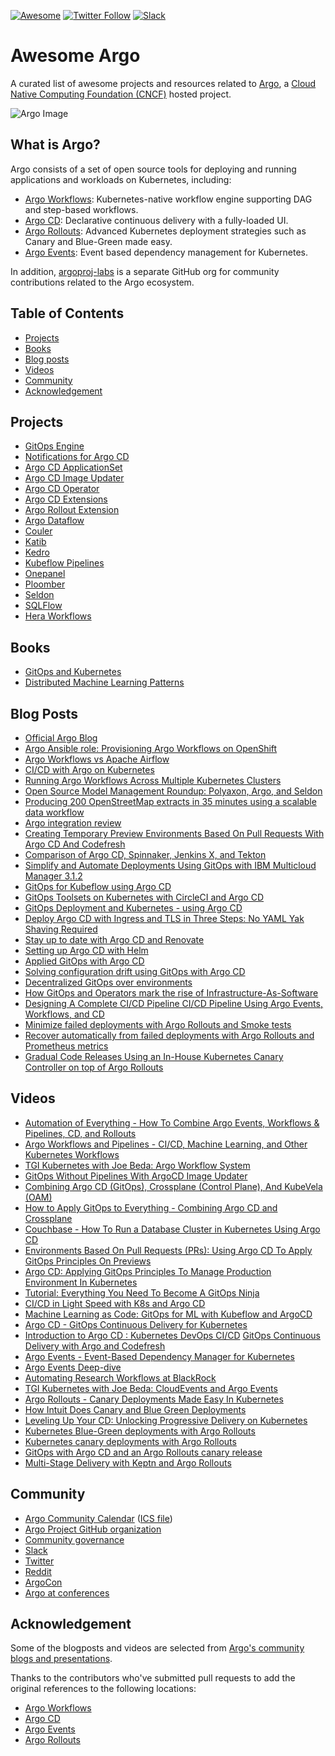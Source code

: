 [![Awesome](https://cdn.rawgit.com/sindresorhus/awesome/d7305f38d29fed78fa85652e3a63e154dd8e8829/media/badge.svg)](https://github.com/terrytangyuan/awesome-argo)
[![Twitter Follow](https://img.shields.io/twitter/follow/argoproj?style=social)](https://twitter.com/argoproj)
[![Slack](https://img.shields.io/badge/slack-argoproj-brightgreen.svg?logo=slack)](https://argoproj.github.io/community/join-slack)

# Awesome Argo

A curated list of awesome projects and resources related to [Argo](https://argoproj.github.io/), a [Cloud Native Computing Foundation (CNCF)](https://www.cncf.io/) hosted project.

![Argo Image](https://github.com/argoproj/argoproj/blob/master/docs/assets/argo.png)

## What is Argo?

Argo consists of a set of open source tools for deploying and running applications and workloads on Kubernetes, including:
* [Argo Workflows](https://argoproj.github.io/workflows/): Kubernetes-native workflow engine supporting DAG and step-based workflows.
* [Argo CD](https://argoproj.github.io/cd/): Declarative continuous delivery with a fully-loaded UI.
* [Argo Rollouts](https://argoproj.github.io/rollouts/): Advanced Kubernetes deployment strategies such as Canary and Blue-Green made easy.
* [Argo Events](https://argoproj.github.io/events/): Event based dependency management for Kubernetes.

In addition, [argoproj-labs](https://github.com/argoproj-labs) is a separate GitHub org for community contributions related to the Argo ecosystem.

## Table of Contents

<!-- MarkdownTOC depth=4 -->
- [Projects](#projects)
- [Books](#books)
- [Blog posts](#blogs)
- [Videos](#videos)
- [Community](#community)
- [Acknowledgement](#acknowledgement)

<!-- /MarkdownTOC -->

<a name="projects" />

## Projects

* [GitOps Engine](https://github.com/argoproj/gitops-engine)
* [Notifications for Argo CD](https://github.com/argoproj-labs/argocd-notifications)
* [Argo CD ApplicationSet](https://github.com/argoproj-labs/applicationset)
* [Argo CD Image Updater](https://github.com/argoproj-labs/argocd-image-updater)
* [Argo CD Operator](https://github.com/argoproj-labs/argocd-operator)
* [Argo CD Extensions](https://github.com/argoproj-labs/argocd-extensions)
* [Argo Rollout Extension](https://github.com/argoproj-labs/rollout-extension)
* [Argo Dataflow](https://github.com/argoproj-labs/argo-dataflow)
* [Couler](https://github.com/couler-proj/couler)
* [Katib](https://github.com/kubeflow/katib)
* [Kedro](https://kedro.readthedocs.io/en/stable/)
* [Kubeflow Pipelines](https://github.com/kubeflow/pipelines)
* [Onepanel](https://www.onepanel.ai/)
* [Ploomber](https://github.com/ploomber/ploomber)
* [Seldon](https://github.com/SeldonIO/seldon-core)
* [SQLFlow](https://github.com/sql-machine-learning/sqlflow)
* [Hera Workflows](https://github.com/argoproj-labs/hera-workflows)

<a name="books" />

## Books

* [GitOps and Kubernetes](https://www.manning.com/books/gitops-and-kubernetes)
* [Distributed Machine Learning Patterns](https://github.com/terrytangyuan/distributed-ml-patterns)

<a name="blogs" />

## Blog Posts

* [Official Argo Blog](https://blog.argoproj.io/)
* [Argo Ansible role: Provisioning Argo Workflows on OpenShift](https://medium.com/@marekermk/provisioning-argo-on-openshift-with-ansible-and-kustomize-340a1fda8b50)
* [Argo Workflows vs Apache Airflow](http://bit.ly/30YNIvT)
* [CI/CD with Argo on Kubernetes](https://medium.com/@bouwe.ceunen/ci-cd-with-argo-on-kubernetes-28c1a99616a9)
* [Running Argo Workflows Across Multiple Kubernetes Clusters](https://admiralty.io/blog/running-argo-workflows-across-multiple-kubernetes-clusters/)
* [Open Source Model Management Roundup: Polyaxon, Argo, and Seldon](https://www.anaconda.com/blog/developer-blog/open-source-model-management-roundup-polyaxon-argo-and-seldon/)
* [Producing 200 OpenStreetMap extracts in 35 minutes using a scalable data workflow](https://www.interline.io/blog/scaling-openstreetmap-data-workflows/)
* [Argo integration review](http://dev.matt.hillsdon.net/2018/03/24/argo-integration-review.html)
* [Creating Temporary Preview Environments Based On Pull Requests With Argo CD And Codefresh](https://codefresh.io/continuous-deployment/creating-temporary-preview-environments-based-pull-requests-argo-cd-codefresh/)
* [Comparison of Argo CD, Spinnaker, Jenkins X, and Tekton](https://www.inovex.de/blog/spinnaker-vs-argo-cd-vs-tekton-vs-jenkins-x/)
* [Simplify and Automate Deployments Using GitOps with IBM Multicloud Manager 3.1.2](https://www.ibm.com/cloud/blog/simplify-and-automate-deployments-using-gitops-with-ibm-multicloud-manager-3-1-2)
* [GitOps for Kubeflow using Argo CD](https://v0-6.kubeflow.org/docs/use-cases/gitops-for-kubeflow/)
* [GitOps Toolsets on Kubernetes with CircleCI and Argo CD](https://www.digitalocean.com/community/tutorials/webinar-series-gitops-tool-sets-on-kubernetes-with-circleci-and-argo-cd)
* [GitOps Deployment and Kubernetes - using Argo CD](https://medium.com/riskified-technology/gitops-deployment-and-kubernetes-f1ab289efa4b)
* [Deploy Argo CD with Ingress and TLS in Three Steps: No YAML Yak Shaving Required](https://itnext.io/deploy-argo-cd-with-ingress-and-tls-in-three-steps-no-yaml-yak-shaving-required-bc536d401491)
* [Stay up to date with Argo CD and Renovate](https://mjpitz.com/blog/2020/12/03/renovate-your-gitops/)
* [Setting up Argo CD with Helm](https://www.arthurkoziel.com/setting-up-argocd-with-helm/)
* [Applied GitOps with Argo CD](https://thenewstack.io/applied-gitops-with-argocd/)
* [Solving configuration drift using GitOps with Argo CD](https://www.cncf.io/blog/2020/12/17/solving-configuration-drift-using-gitops-with-argo-cd/)
* [Decentralized GitOps over environments](https://blogs.sap.com/2021/05/06/decentralized-gitops-over-environments/)
* [How GitOps and Operators mark the rise of Infrastructure-As-Software](https://paytmlabs.com/blog/2021/10/how-to-improve-operational-work-with-operators-and-gitops/)
* [Designing A Complete CI/CD Pipeline CI/CD Pipeline Using Argo Events, Workflows, and CD](https://www.slideshare.net/JulianMazzitelli/designing-a-complete-ci-cd-pipeline-using-argo-events-workflow-and-cd-products-228452500)
* [Minimize failed deployments with Argo Rollouts and Smoke tests](https://codefresh.io/continuous-deployment/minimize-failed-deployments-argo-rollouts-smoke-tests/)
* [Recover automatically from failed deployments with Argo Rollouts and Prometheus metrics](https://codefresh.io/continuous-deployment/recover-automatically-from-failed-deployments/)
* [Gradual Code Releases Using an In-House Kubernetes Canary Controller on top of Argo Rollouts](https://doordash.engineering/2021/04/14/gradual-code-releases-using-an-in-house-kubernetes-canary-controller/)


<a name="videos" />

## Videos

* [Automation of Everything - How To Combine Argo Events, Workflows & Pipelines, CD, and Rollouts](https://youtu.be/XNXJtxkUKeY)
* [Argo Workflows and Pipelines - CI/CD, Machine Learning, and Other Kubernetes Workflows](https://youtu.be/UMaivwrAyTA)
* [TGI Kubernetes with Joe Beda: Argo Workflow System](https://www.youtube.com/watch?v=M_rxPPLG8pU&start=859)
* [GitOps Without Pipelines With ArgoCD Image Updater](https://youtu.be/avPUQin9kzU)
* [Combining Argo CD (GitOps), Crossplane (Control Plane), And KubeVela (OAM)](https://youtu.be/eEcgn_gU3SM)
* [How to Apply GitOps to Everything - Combining Argo CD and Crossplane](https://youtu.be/yrj4lmScKHQ)
* [Couchbase - How To Run a Database Cluster in Kubernetes Using Argo CD](https://youtu.be/nkPoPaVzExY)
* [Environments Based On Pull Requests (PRs): Using Argo CD To Apply GitOps Principles On Previews](https://youtu.be/cpAaI8p4R60)
* [Argo CD: Applying GitOps Principles To Manage Production Environment In Kubernetes](https://youtu.be/vpWQeoaiRM4)
* [Tutorial: Everything You Need To Become A GitOps Ninja](https://www.youtube.com/watch?v=r50tRQjisxw)
* [CI/CD in Light Speed with K8s and Argo CD](https://www.youtube.com/watch?v=OdzH82VpMwI&feature=youtu.be)
* [Machine Learning as Code: GitOps for ML with Kubeflow and ArgoCD](https://www.youtube.com/watch?v=VXrGp5er1ZE&t=0s&index=135&list=PLj6h78yzYM2PZf9eA7bhWnIh_mK1vyOfU)
* [Argo CD - GitOps Continuous Delivery for Kubernetes](https://www.youtube.com/watch?v=aWDIQMbp1cc&feature=youtu.be&t=1m4s)
* [Introduction to Argo CD : Kubernetes DevOps CI/CD](https://www.youtube.com/watch?v=2WSJF7d8dUg&feature=youtu.be)
[GitOps Continuous Delivery with Argo and Codefresh](https://codefresh.io/events/cncf-member-webinar-gitops-continuous-delivery-argo-codefresh/)
* [Argo Events - Event-Based Dependency Manager for Kubernetes](https://youtu.be/sUPkGChvD54)
* [Argo Events Deep-dive](https://youtu.be/U4tCYcCK20w)
* [Automating Research Workflows at BlackRock](https://www.youtube.com/watch?v=ZK510prml8o)
* [TGI Kubernetes with Joe Beda: CloudEvents and Argo Events](https://www.youtube.com/watch?v=LQbBgQnUs_k&list=PL7bmigfV0EqQzxcNpmcdTJ9eFRPBe-iZa&index=2&t=0s)
* [Argo Rollouts - Canary Deployments Made Easy In Kubernetes](https://youtu.be/84Ky0aPbHvY)
* [How Intuit Does Canary and Blue Green Deployments](https://www.youtube.com/watch?v=yeVkTTO9nOA)
* [Leveling Up Your CD: Unlocking Progressive Delivery on Kubernetes](https://www.youtube.com/watch?v=Nv0PPwbIEkY)
* [Kubernetes Blue-Green deployments with Argo Rollouts](https://www.youtube.com/watch?v=krDxDz4V4Tg)
* [Kubernetes canary deployments with Argo Rollouts](https://www.youtube.com/watch?v=fviYWA2mcF8)
* [GitOps with Argo CD and an Argo Rollouts canary release](https://www.youtube.com/watch?v=35Qimb_AZ8U)
* [Multi-Stage Delivery with Keptn and Argo Rollouts](https://www.youtube.com/watch?v=w-E8FzTbN3g&t=1s)


<a name="community" />

## Community

* [Argo Community Calendar](https://calendar.google.com/calendar/embed?src=argoproj@gmail.com) ([ICS file](https://calendar.google.com/calendar/ical/argoproj%40gmail.com/public/basic.ics))
* [Argo Project GitHub organization](https://github.com/argoproj)
* [Community governance](https://github.com/argoproj/argoproj/blob/master/community/GOVERNANCE.md)
* [Slack](https://argoproj.github.io/community/join-slack)
* [Twitter](https://twitter.com/argoproj)
* [Reddit](https://www.reddit.com/r/argoproj/)
* [ArgoCon](https://argoproj.github.io/argocon21/)
* [Argo at conferences](https://docs.google.com/document/d/1VWiwmintCq7cdoZaW8D49JpEWbLJ6PrOWQNELRg1ALg/edit?usp=sharing)


<a name="acknowledgement" />

## Acknowledgement

Some of the blogposts and videos are selected from [Argo's community blogs and presentations](https://github.com/argoproj/argoproj#community-blogs-and-presentations).

Thanks to the contributors who've submitted pull requests to add the original references to the following locations:
* [Argo Workflows](https://github.com/argoproj/argo-workflows/blob/master/README.md#community-blogs-and-presentations)
* [Argo CD](https://github.com/argoproj/argo-cd/blob/master/README.md#community-blogs-and-presentations)
* [Argo Events](https://github.com/argoproj/argo-events/blob/master/README.md#community-blogs-and-presentations)
* [Argo Rollouts](https://github.com/argoproj/argo-rollouts/blob/master/README.md#community-blogs-and-presentations)
